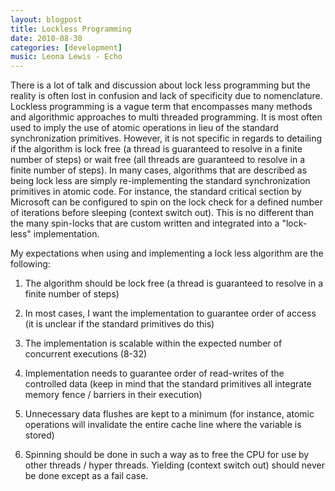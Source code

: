 ```yaml
---
layout: blogpost
title: Lockless Programming
date: 2010-08-30
categories: [development]
music: Leona Lewis - Echo
---
```

There is a lot of talk and discussion about lock less programming but the reality is often lost in confusion and lack of specificity due to nomenclature. Lockless programming is a vague term that encompasses many methods and algorithmic approaches to multi threaded programming. It is most often used to imply the use of atomic operations in lieu of the standard synchronization primitives. However, it is not specific in regards to detailing if the algorithm is lock free (a thread is guaranteed to resolve in a finite number of steps) or wait free (all threads are guaranteed to resolve in a finite number of steps). In many cases, algorithms that are described as being lock less are simply re-implementing the standard synchronization primitives in atomic code. For instance, the standard critical section by Microsoft can be configured to spin on the lock check for a defined number of iterations before sleeping (context switch out). This is no different than the many spin-locks that are custom written and integrated into a "lock-less" implementation.

My expectations when using and implementing a lock less algorithm are the following:

1. The algorithm should be lock free (a thread is guaranteed to resolve in a finite number of steps)

2. In most cases, I want the implementation to guarantee order of access (it is unclear if the standard primitives do this)

3. The implementation is scalable within the expected number of concurrent executions (8-32)

4. Implementation needs to guarantee order of read-writes of the controlled data (keep in mind that the standard primitives all integrate memory fence / barriers in their execution)

5. Unnecessary data flushes are kept to a minimum (for instance, atomic operations will invalidate the entire cache line where the variable is stored)

6. Spinning should be done in such a way as to free the CPU for use by other threads / hyper threads. Yielding (context switch out) should never be done except as a fail case.
